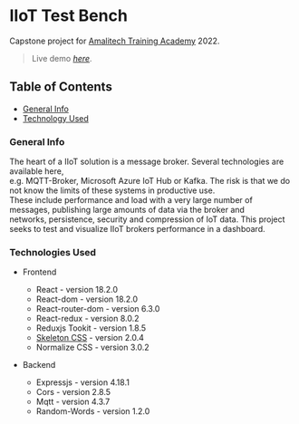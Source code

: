 # IIoT Test Bench

Capstone project for [Amalitech Training Academy](https://amalitech.org/ghana-training/) 2022.

> Live demo [_here_](https://amalitech-iiot-test-bench.netlify.app/).

## Table of Contents

* [General Info](#general-information)
* [Technology Used](#technology-used)

### General Info

The heart of a IIoT solution is a message broker. Several technologies are available here,  
e.g. MQTT-Broker, Microsoft Azure IoT Hub or Kafka. The risk is that we do not know the limits of these systems in productive use.  
These include performance and load with a very large number of messages, publishing large amounts of data via the broker and  
networks, persistence, security and compression of IoT data. This project seeks to test and visualize IIoT brokers performance in a dashboard.

### Technologies Used

* Frontend
  * React - version 18.2.0
  * React-dom - version 18.2.0
  * React-router-dom - version 6.3.0
  * React-redux - version 8.0.2
  * Reduxjs Tookit - version 1.8.5
  * [Skeleton CSS](http://getskeleton.com/) - version 2.0.4
  * Normalize CSS - version 3.0.2

* Backend
  * Expressjs - version 4.18.1
  * Cors - version 2.8.5
  * Mqtt - version 4.3.7
  * Random-Words - version 1.2.0
  